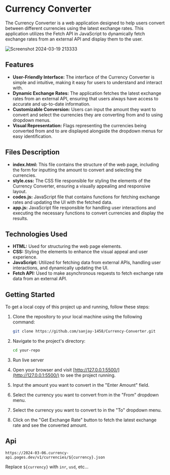 # Currency Converter

The Currency Converter is a web application designed to help users convert between different currencies using the latest exchange rates. This application utilizes the Fetch API in JavaScript to dynamically fetch exchange rates from an external API and display them to the user.

![Screenshot 2024-03-19 213333](https://github.com/sanjay-1458/Currency-Converter/assets/121040100/080794e9-e131-428e-93bb-f410d823258a)


## Features

- **User-Friendly Interface:** The interface of the Currency Converter is simple and intuitive, making it easy for users to understand and interact with.
- **Dynamic Exchange Rates:** The application fetches the latest exchange rates from an external API, ensuring that users always have access to accurate and up-to-date information.
- **Customizable Conversion:** Users can input the amount they want to convert and select the currencies they are converting from and to using dropdown menus.
- **Visual Representation:** Flags representing the currencies being converted from and to are displayed alongside the dropdown menus for easy identification.

## Files Description

- **index.html:** This file contains the structure of the web page, including the form for inputting the amount to convert and selecting the currencies.
- **style.css:** The CSS file responsible for styling the elements of the Currency Converter, ensuring a visually appealing and responsive layout.
- **codes.js:** JavaScript file that contains functions for fetching exchange rates and updating the UI with the fetched data.
- **app.js:** JavaScript file responsible for handling user interactions and executing the necessary functions to convert currencies and display the results.

## Technologies Used

- **HTML:** Used for structuring the web page elements.
- **CSS:** Styling the elements to enhance the visual appeal and user experience.
- **JavaScript:** Utilized for fetching data from external APIs, handling user interactions, and dynamically updating the UI.
- **Fetch API:** Used to make asynchronous requests to fetch exchange rate data from an external API.

## Getting Started

To get a local copy of this project up and running, follow these steps:

1. Clone the repository to your local machine using the following command:

   ```bash
   git clone https://github.com/sanjay-1458/Currency-Converter.git
   ```

2. Navigate to the project's directory:

   ```bash
   cd your-repo
   ```
3. Run live server 
4. Open your browser and visit [http://127.0.0.1:5500/](http://127.0.0.1:5500/) to see the project running.
5. Input the amount you want to convert in the "Enter Amount" field.
6. Select the currency you want to convert from in the "From" dropdown menu.
7. Select the currency you want to convert to in the "To" dropdown menu.
8. Click on the "Get Exchange Rate" button to fetch the latest exchange rate and see the converted amount.

## Api
```
https://2024-03-06.currency-api.pages.dev/v1/currencies/${currency}.json
```
Replace `${currency}` with `inr`, `usd`, etc...



